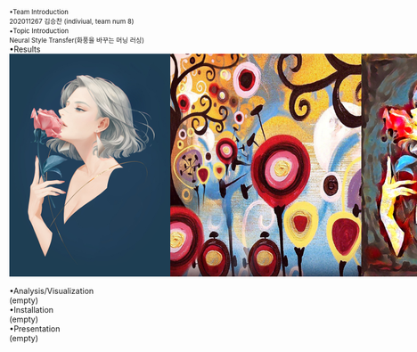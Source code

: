 <small>
•Team Introduction<br>
202011267 김승찬 (indiviual, team num 8)<br>
•Topic Introduction<br>
Neural Style Transfer(화풍을 바꾸는 머닝 러싱)<br>
</small>
•Results<br>

<div style="display: flex; align-items: center;">
  <img src="/output/combined_a01_candy height 50~1200/a01.jpg" width="343" height="400" />
  <img src="/output/combined_a01_candy height 50~1200/candy.jpg" width="343" height="400" />
  <img src="/output/combined_a01_candy height 50~1200/a01_candy_o_lbfgs_i_content_h_1200_m_vgg19_cw_100000.0_sw_30000.0_tv_1.0.jpg" width="343" height="400" />
</div>

<br>
•Analysis/Visualization<br>
(empty)<br>
•Installation<br>
(empty)<br>
•Presentation<br>
(empty)<br>
